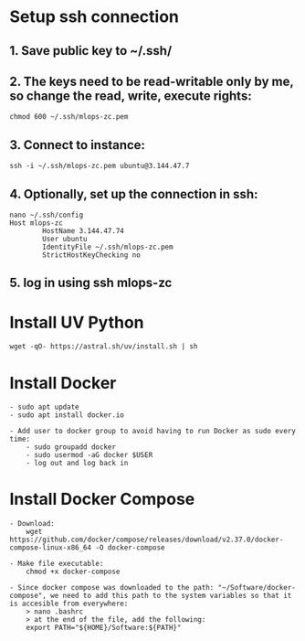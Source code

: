 # Setup ssh connection
## 1. Save public key to ~/.ssh/
## 2. The keys need to be read-writable only by me, so change the read, write, execute rights:
	chmod 600 ~/.ssh/mlops-zc.pem
## 3. Connect to instance:
	ssh -i ~/.ssh/mlops-zc.pem ubuntu@3.144.47.7
## 4. Optionally, set up the connection in ssh:
	nano ~/.ssh/config
	Host mlops-zc
	        HostName 3.144.47.74
	        User ubuntu
	        IdentityFile ~/.ssh/mlops-zc.pem
	        StrictHostKeyChecking no
## 5. log in using ssh mlops-zc



# Install UV Python
	wget -qO- https://astral.sh/uv/install.sh | sh

# Install Docker
	- sudo apt update
	- sudo apt install docker.io

	- Add user to docker group to avoid having to run Docker as sudo every time:
		- sudo groupadd docker
		- sudo usermod -aG docker $USER
		- log out and log back in

# Install Docker Compose
	
	- Download:
		wget https://github.com/docker/compose/releases/download/v2.37.0/docker-compose-linux-x86_64 -O docker-compose

	- Make file executable:
		chmod +x docker-compose

	- Since docker compose was downloaded to the path: "~/Software/docker-compose", we need to add this path to the system variables so that it is accesible from everywhere:
		> nano .bashrc
		> at the end of the file, add the following:
		export PATH="${HOME}/Software:${PATH}"



